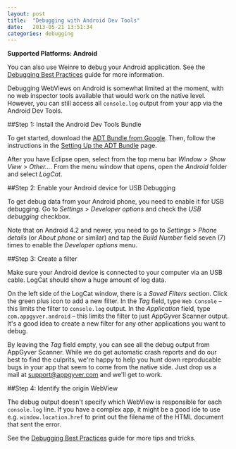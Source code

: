 ```yaml
---
layout: post
title:  "Debugging with Android Dev Tools"
date:   2013-05-21 13:51:34
categories: debugging 
---
```


**Supported Platforms: Android**

You can also use Weinre to debug your Android application. See the [Debugging Best Practices](URL_HERE) guide for more information.

Debugging WebViews on Android is somewhat limited at the moment, with no web inspector tools available that would work on the native level. However, you can still access all `console.log` output from your app via the Android Dev Tools.

##Step 1: Install the Android Dev Tools Bundle

To get started, download the [ADT Bundle from Google](http://developer.android.com/sdk/index.html). Then, follow the instructions in the [Setting Up the ADT Bundle](http://developer.android.com/sdk/installing/bundle.html) page.

After you have Eclipse open, select from the top menu bar *Window* > *Show View* > *Other...*. From the menu window that opens, open the *Android* folder and select *LogCat*.

##Step 2: Enable your Android device for USB Debugging

To get debug data from your Android phone, you need to enable it for USB debugging. Go to *Settings* > *Developer options* and check the *USB debugging* checkbox.

Note that on Android 4.2 and newer, you need to go to *Settings* > *Phone details* (or *About phone* or similar) and tap the *Build Number* field seven (7) times to enable the *Developer options* menu.

##Step 3: Create a filter

Make sure your Android device is connected to your computer via an USB cable. LogCat should show a huge amount of log data.

On the left side of the LogCat window, there is a *Saved Filters* section. Click the green plus icon to add a new filter. In the *Tag* field, type `Web Console` – this limits the filter to `console.log` output. In the *Application* field, type `com.appgyver.android` – this limits the filter to just AppGyver Scanner output. It's a good idea to create a new filter for any other applications you want to debug.

By leaving the *Tag* field empty, you can see all the debug output from AppGyver Scanner. While we do get automatic crash reports and do our best to find the culprits, we're happy to help you hunt down reproducable bugs in your app that seem to come from the native side. Just drop us a mail at [support@appgyver.com](mailto:support@appgyver.com) and we'll get to work.

##Step 4: Identify the origin WebView

The debug output doesn't specify which WebView is responsible for each `console.log` line. If you have a complex app, it might be a good ide to use e.g. `window.location.href` to print out the filename of the HTML document that sent the error.

See the [Debugging Best Practices](URL_HERE) guide for more tips and tricks.
